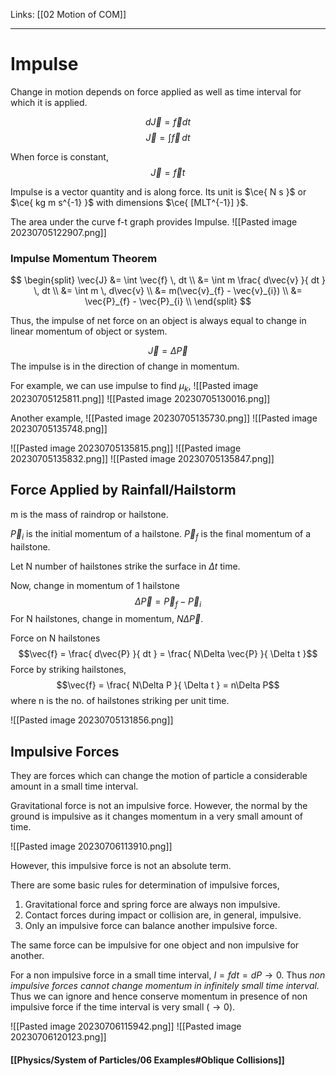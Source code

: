 Links: [[02 Motion of COM]]
___
# Impulse
Change in motion depends on force applied as well as time interval for which it is applied. 

$$d\vec{J} = \vec{f}dt$$
$$\vec{J} = \int \vec{f} \, dt $$

When force is constant,
$$\vec{J} = \vec{f}t$$

Impulse is a vector quantity and is along force. 
Its unit is $\ce{ N s }$ or $\ce{ kg m s^{-1} }$ with dimensions $\ce{ [MLT^{-1}] }$.

The area under the curve f-t graph provides Impulse. 
![[Pasted image 20230705122907.png]]

### Impulse Momentum Theorem
$$
\begin{split}
\vec{J} &= \int \vec{f} \, dt \\
&= \int m \frac{ d\vec{v} }{ dt } \, dt \\
&= \int m \, d\vec{v} \\
&= m(\vec{v}_{f} - \vec{v}_{i}) \\
&= \vec{P}_{f} - \vec{P}_{i} \\   
\end{split}
$$

Thus, the impulse of net force on an object is always equal to change in linear momentum of object or system. 

$$\vec{J} = \Delta \vec{P}$$
The impulse is in the direction of change in momentum. 

For example, we can use impulse to find $\mu_{k}$,
![[Pasted image 20230705125811.png]]
![[Pasted image 20230705130016.png]]

Another example,
![[Pasted image 20230705135730.png]]
![[Pasted image 20230705135748.png]]

![[Pasted image 20230705135815.png]]
![[Pasted image 20230705135832.png]]
![[Pasted image 20230705135847.png]]


## Force Applied by Rainfall/Hailstorm
m is the mass of raindrop or hailstone. 

$\vec{P}_{i}$ is the initial momentum of a hailstone. 
$\vec{P}_{f}$ is the final momentum of a hailstone. 

Let N number of hailstones strike the surface in $\Delta t$ time.

Now, change in momentum of 1 hailstone
$$\Delta \vec{P} = \vec{P}_{f} - \vec{P}_{i}$$
For N hailstones, change in momentum, $N\Delta \vec{P}$.

Force on N hailstones 
$$\vec{f} = \frac{ d\vec{P} }{ dt } = \frac{ N\Delta \vec{P} }{ \Delta t }$$
Force by striking hailstones,
$$\vec{f} = \frac{ N\Delta P }{ \Delta t } = n\Delta P$$
where n is the no. of hailstones striking per unit time. 

![[Pasted image 20230705131856.png]]

## Impulsive Forces
They are forces which can change the motion of particle a considerable amount in a small time interval. 

Gravitational force is not an impulsive force. 
However, the normal by the ground is impulsive as it changes momentum in a very small amount of time.

![[Pasted image 20230706113910.png]]

However, this impulsive force is not an absolute term. 

There are some basic rules for determination of impulsive forces,
1. Gravitational force and spring force are always non impulsive. 
2. Contact forces during impact or collision are, in general, impulsive. 
3. Only an impulsive force can balance another impulsive force. 

The same force can be impulsive for one object and non impulsive for another. 


For a non impulsive force in a small time interval, $I = fdt = dP \to 0$.
Thus *non impulsive forces cannot change momentum in infinitely small time interval.*
Thus we can ignore and hence conserve momentum in presence of non impulsive force if the time interval is very small ($\to 0$).

![[Pasted image 20230706115942.png]]
![[Pasted image 20230706120123.png]]

#### [[Physics/System of Particles/06 Examples#Oblique Collisions]]